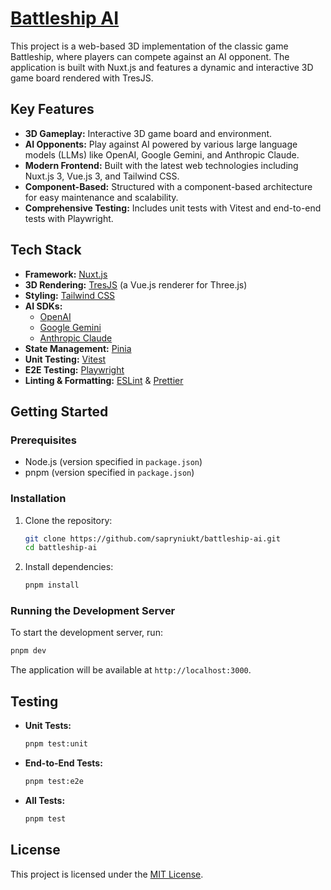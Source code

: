 # [Battleship AI](https://battleship-ai-snowy.vercel.app/)

This project is a web-based 3D implementation of the classic game Battleship, where players can compete against an AI opponent. The application is built with Nuxt.js and features a dynamic and interactive 3D game board rendered with TresJS.

## Key Features

- **3D Gameplay:** Interactive 3D game board and environment.
- **AI Opponents:** Play against AI powered by various large language models (LLMs) like OpenAI, Google Gemini, and Anthropic Claude.
- **Modern Frontend:** Built with the latest web technologies including Nuxt.js 3, Vue.js 3, and Tailwind CSS.
- **Component-Based:** Structured with a component-based architecture for easy maintenance and scalability.
- **Comprehensive Testing:** Includes unit tests with Vitest and end-to-end tests with Playwright.

## Tech Stack

- **Framework:** [Nuxt.js](https://nuxt.com/)
- **3D Rendering:** [TresJS](https://tresjs.org/) (a Vue.js renderer for Three.js)
- **Styling:** [Tailwind CSS](https://tailwindcss.com/)
- **AI SDKs:**
  - [OpenAI](https://www.npmjs.com/package/openai)
  - [Google Gemini](https://www.npmjs.com/package/@google/genai)
  - [Anthropic Claude](https://www.npmjs.com/package/@anthropic-ai/sdk)
- **State Management:** [Pinia](https://pinia.vuejs.org/)
- **Unit Testing:** [Vitest](https://vitest.dev/)
- **E2E Testing:** [Playwright](https://playwright.dev/)
- **Linting & Formatting:** [ESLint](https://eslint.org/) & [Prettier](https://prettier.io/)

## Getting Started

### Prerequisites

- Node.js (version specified in `package.json`)
- pnpm (version specified in `package.json`)

### Installation

1. Clone the repository:

   ```bash
   git clone https://github.com/sapryniukt/battleship-ai.git
   cd battleship-ai
   ```

2. Install dependencies:
   ```bash
   pnpm install
   ```

### Running the Development Server

To start the development server, run:

```bash
pnpm dev
```

The application will be available at `http://localhost:3000`.

## Testing

- **Unit Tests:**

  ```bash
  pnpm test:unit
  ```

- **End-to-End Tests:**

  ```bash
  pnpm test:e2e
  ```

- **All Tests:**
  ```bash
  pnpm test
  ```

## License

This project is licensed under the [MIT License](LICENSE).
